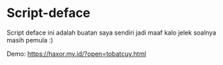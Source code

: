 # Script-deface
Script deface ini adalah buatan saya sendiri jadi maaf kalo jelek soalnya masih pemula :)

Demo: https://haxor.my.id/?open=tobatcuy.html
